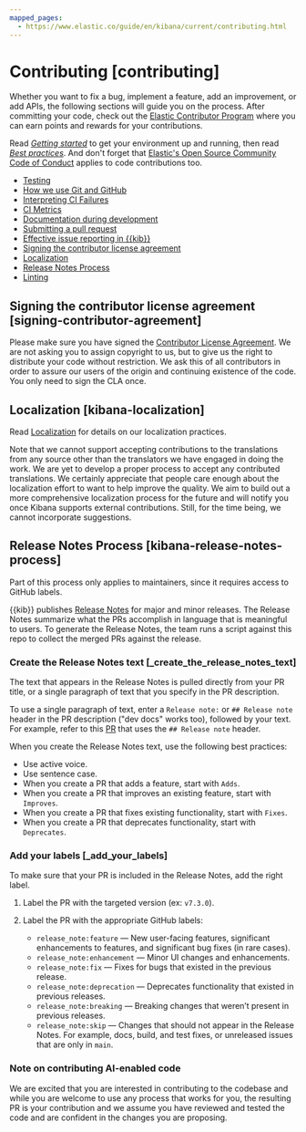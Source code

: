 ```yaml
---
mapped_pages:
  - https://www.elastic.co/guide/en/kibana/current/contributing.html
---
```


# Contributing [contributing]

Whether you want to fix a bug, implement a feature, add an improvement, or add APIs, the following sections will guide you on the process. After committing your code, check out the [Elastic Contributor Program](https://www.elastic.co/community/contributor) where you can earn points and rewards for your contributions.

Read [*Getting started*](/extend/development-getting-started.md) to get your environment up and running, then read [*Best practices*](/extend/development-best-practices.md). And don't forget that [Elastic's Open Source Community Code of Conduct](https://www.elastic.co/community/codeofconduct) applies to code contributions too.

* [Testing](/extend/development-tests.md)
* [How we use Git and GitHub](/extend/development-github.md)
* [Interpreting CI Failures](/extend/interpreting-ci-failures.md)
* [CI Metrics](/extend/ci-metrics.md)
* [Documentation during development](/extend/development-documentation.md)
* [Submitting a pull request](/extend/development-pull-request.md)
* [Effective issue reporting in {{kib}}](/extend/kibana-issue-reporting.md)
* [Signing the contributor license agreement](#signing-contributor-agreement)
* [Localization](#kibana-localization)
* [Release Notes Process](#kibana-release-notes-process)
* [Linting](/extend/kibana-linting.md)


## Signing the contributor license agreement [signing-contributor-agreement]

Please make sure you have signed the [Contributor License Agreement](http://www.elastic.co/contributor-agreement/). We are not asking you to assign copyright to us, but to give us the right to distribute your code without restriction. We ask this of all contributors in order to assure our users of the origin and continuing existence of the code. You only need to sign the CLA once.


## Localization [kibana-localization]

Read [Localization](/extend/development-best-practices.md#kibana-localization-best-practices) for details on our localization practices.

Note that we cannot support accepting contributions to the translations from any source other than the translators we have engaged in doing the work. We are yet to develop a proper process to accept any contributed translations. We certainly appreciate that people care enough about the localization effort to want to help improve the quality. We aim to build out a more comprehensive localization process for the future and will notify you once Kibana supports external contributions. Still, for the time being, we cannot incorporate suggestions.


## Release Notes Process [kibana-release-notes-process]

Part of this process only applies to maintainers, since it requires access to GitHub labels.

{{kib}} publishes [Release Notes](/release-notes/index.md) for major and minor releases. The Release Notes summarize what the PRs accomplish in language that is meaningful to users. To generate the Release Notes, the team runs a script against this repo to collect the merged PRs against the release.


### Create the Release Notes text [_create_the_release_notes_text]

The text that appears in the Release Notes is pulled directly from your PR title, or a single paragraph of text that you specify in the PR description.

To use a single paragraph of text, enter a `Release note:` or `## Release note` header in the PR description ("dev docs" works too), followed by your text. For example, refer to this [PR](https://github.com/elastic/kibana/pull/65796) that uses the `## Release note` header.

When you create the Release Notes text, use the following best practices:

* Use active voice.
* Use sentence case.
* When you create a PR that adds a feature, start with `Adds`.
* When you create a PR that improves an existing feature, start with `Improves`.
* When you create a PR that fixes existing functionality, start with `Fixes`.
* When you create a PR that deprecates functionality, start with `Deprecates`.


### Add your labels [_add_your_labels]

To make sure that your PR is included in the Release Notes, add the right label.

1. Label the PR with the targeted version (ex: `v7.3.0`).
2. Label the PR with the appropriate GitHub labels:

    * `release_note:feature` — New user-facing features, significant enhancements to features, and significant bug fixes (in rare cases).
    * `release_note:enhancement` — Minor UI changes and enhancements.
    * `release_note:fix` — Fixes for bugs that existed in the previous release.
    * `release_note:deprecation` — Deprecates functionality that existed in previous releases.
    * `release_note:breaking` — Breaking changes that weren’t present in previous releases.
    * `release_note:skip` — Changes that should not appear in the Release Notes. For example, docs, build, and test fixes, or unreleased issues that are only in `main`.

### Note on contributing AI-enabled code
We are excited that you are interested in contributing to the codebase and while you are welcome to use any process that works for you, the resulting PR is your contribution and we assume you have reviewed and tested the code and are confident in the changes you are proposing.








